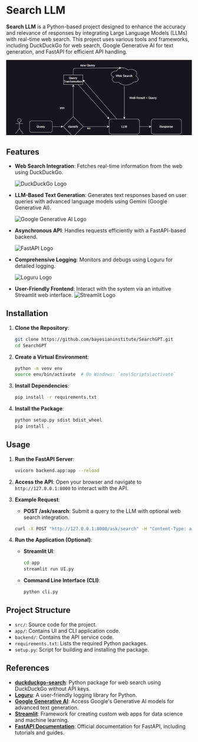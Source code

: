 # **Search LLM**

**Search LLM** is a Python-based project designed to enhance the accuracy and relevance of responses by integrating Large Language Models (LLMs) with real-time web search. This project uses various tools and frameworks, including DuckDuckGo for web search, Google Generative AI for text generation, and FastAPI for efficient API handling.

![High-Level Design](doc/hldDesign.png)


## **Features**

- **Web Search Integration**: Fetches real-time information from the web using DuckDuckGo.
  
  ![DuckDuckGo Logo](https://encrypted-tbn0.gstatic.com/images?q=tbn:ANd9GcS_mrcJAMUsV6n0u7UXGQyvDVfw0xqjWedtzg&s)

- **LLM-Based Text Generation**: Generates text responses based on user queries with advanced language models using Gemini (Google Generative AI).
  
  ![Google Generative AI Logo](https://htxt.co.za/wp-content/uploads/2024/05/google-gemini-1-5-flash-header.jpg)

- **Asynchronous API**: Handles requests efficiently with a FastAPI-based backend.
  
  ![FastAPI Logo](https://fastapi.tiangolo.com/img/logo-margin/logo-teal.png)

- **Comprehensive Logging**: Monitors and debugs using Loguru for detailed logging.
  
  ![Loguru Logo](https://raw.githubusercontent.com/Delgan/loguru/master/docs/_static/img/logo.png)

- **User-Friendly Frontend**: Interact with the system via an intuitive Streamlit web interface.
  ![Streamlit Logo](https://eu-images.contentstack.com/v3/assets/blt6b0f74e5591baa03/blt7c0bf7e21d4410b4/6319700b8cc2fa14e223aa27/8895.png)


## **Installation**

1. **Clone the Repository**:
    ```bash
    git clone https://github.com/bayesianinstitute/SearchGPT.git
    cd SearchGPT
    ```

2. **Create a Virtual Environment**:
    ```bash
    python -m venv env
    source env/bin/activate  # On Windows: `env\Scripts\activate`
    ```

3. **Install Dependencies**:
    ```bash
    pip install -r requirements.txt
    ```

4. **Install the Package**:
    ```bash
    python setup.py sdist bdist_wheel
    pip install .
    ```

## **Usage**

1. **Run the FastAPI Server**:
    ```bash
    uvicorn backend.app:app --reload
    ```

2. **Access the API**:
    Open your browser and navigate to `http://127.0.0.1:8000` to interact with the API.

3. **Example Request**:
    - **POST /ask/search**: Submit a query to the LLM with optional web search integration.
    
    ```bash
    curl -X POST "http://127.0.0.1:8000/ask/search" -H "Content-Type: application/json" -d '{"query":"Who won Euro 2024 ?"}'
    ```

4. **Run the Application (Optional)**:
    - **Streamlit UI**:
        ```bash
        cd app
        streamlit run UI.py
        ```
    - **Command Line Interface (CLI)**:
        ```bash
        python cli.py
        ```

## **Project Structure**

- `src/`: Source code for the project.
- `app/`: Contains UI and CLI application code.
- `backend/`: Contains the API service code.
- `requirements.txt`: Lists the required Python packages.
- `setup.py`: Script for building and installing the package.

## **References**

- **[duckduckgo-search](https://pypi.org/project/duckduckgo-search/)**: Python package for web search using DuckDuckGo without API keys.
- **[Loguru](https://loguru.readthedocs.io/)**: A user-friendly logging library for Python.
- **[Google Generative AI](https://developers.generativeai.google/)**: Access Google's Generative AI models for advanced text generation.
- **[Streamlit](https://docs.streamlit.io/)**: Framework for creating custom web apps for data science and machine learning.
- **[FastAPI Documentation](https://fastapi.tiangolo.com/)**: Official documentation for FastAPI, including tutorials and guides.

